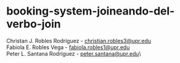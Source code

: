 # booking-system-joineando-del-verbo-join

Christan J. Robles Rodríguez - christian.robles3@upr.edu\
Fabiola E. Robles Vega - fabiola.robles1@upr.edu\
Peter L. Santana Rodríguez - peter.santana@upr.edu\
